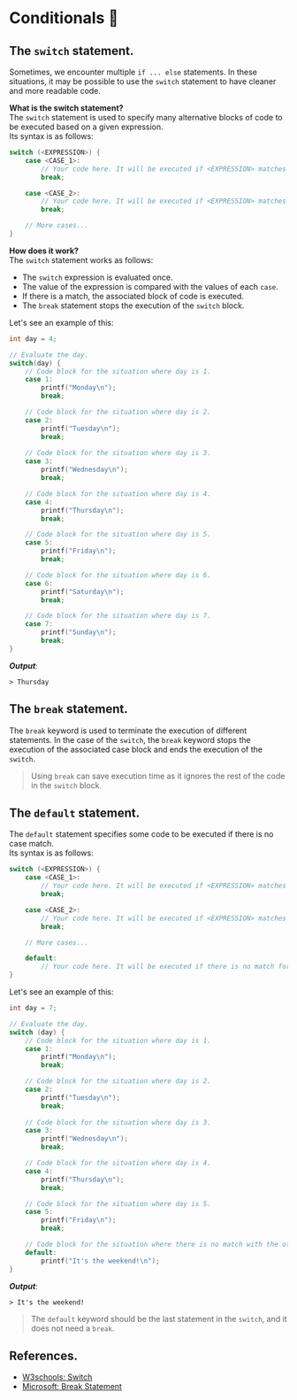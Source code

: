 # Conditionals 🤔
## The `switch` statement.
Sometimes, we encounter multiple `if ... else` statements. In these situations, it may be possible to use the `switch` statement to have cleaner and more readable code.

**What is the switch statement?**<br>
The `switch` statement is used to specify many alternative blocks of code to be executed based on a given expression.<br>
Its syntax is as follows:
```c
switch (<EXPRESSION>) {
    case <CASE_1>:
        // Your code here. It will be executed if <EXPRESSION> matches <CASE_1>.
        break;

    case <CASE_2>:
        // Your code here. It will be executed if <EXPRESSION> matches <CASE_2>.
        break;

    // More cases...
}
```

**How does it work?**<br>
The `switch` statement works as follows:
- The `switch` expression is evaluated once.
- The value of the expression is compared with the values of each `case`.
- If there is a match, the associated block of code is executed.
- The `break` statement stops the execution of the `switch` block.

Let's see an example of this:
```c
int day = 4;

// Evaluate the day.
switch(day) {
    // Code block for the situation where day is 1.
    case 1:
        printf("Monday\n");
        break;

    // Code block for the situation where day is 2.
    case 2:
        printf("Tuesday\n");
        break;
    
    // Code block for the situation where day is 3.
    case 3:
        printf("Wednesday\n");
        break;

    // Code block for the situation where day is 4.
    case 4:
        printf("Thursday\n");
        break;

    // Code block for the situation where day is 5.
    case 5:
        printf("Friday\n");
        break;

    // Code block for the situation where day is 6.
    case 6:
        printf("Saturday\n");
        break;

    // Code block for the situation where day is 7.
    case 7:
        printf("Sunday\n");
        break;
}
```
***Output***:
```
> Thursday
```

## The `break` statement.
The `break` keyword is used to terminate the execution of different statements. In the case of the `switch`, the `break` keyword stops the execution of the associated case block and ends the execution of the `switch`.

> Using `break` can save execution time as it ignores the rest of the code in the `switch` block.

## The `default` statement.
The `default` statement specifies some code to be executed if there is no case match.<br>
Its syntax is as follows:
```c
switch (<EXPRESSION>) {
    case <CASE_1>:
        // Your code here. It will be executed if <EXPRESSION> matches <CASE_1>.
        break;

    case <CASE_2>:
        // Your code here. It will be executed if <EXPRESSION> matches <CASE_2>.
        break;

    // More cases...

    default:
        // Your code here. It will be executed if there is no match for <EXPRESSION>.
}
```

Let's see an example of this:
```c
int day = 7;

// Evaluate the day.
switch (day) {
    // Code block for the situation where day is 1.
    case 1:
        printf("Monday\n");
        break;

    // Code block for the situation where day is 2.
    case 2:
        printf("Tuesday\n");
        break;
    
    // Code block for the situation where day is 3.
    case 3:
        printf("Wednesday\n");
        break;

    // Code block for the situation where day is 4.
    case 4:
        printf("Thursday\n");
        break;

    // Code block for the situation where day is 5.
    case 5:
        printf("Friday\n");
        break;

    // Code block for the situation where there is no match with the other cases.
    default:
        printf("It's the weekend!\n");
}
```
***Output***:
```
> It's the weekend!
```
> The `default` keyword should be the last statement in the `switch`, and it does not need a `break`.

## References.
- [W3schools: Switch](https://www.w3schools.com/c/c_switch.php)
- [Microsoft: Break Statement](https://learn.microsoft.com/en-us/cpp/c-language/break-statement-c?view=msvc-170)